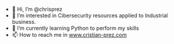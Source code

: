 - 👋 Hi, I’m @chrisprez
- 👀 I’m interested in Cibersecurity resources applied to Industrial business.
- 🌱 I’m currently learning Python to perform my skills
- 📫 How to reach me in www.cristian-prez.com 

<!---
chrisprez/chrisprez is a ✨ special ✨ repository because its `README.md` (this file) appears on your GitHub profile.
You can click the Preview link to take a look at your changes.
--->
